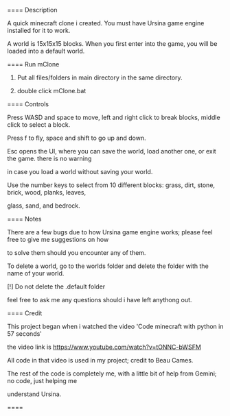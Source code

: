 ==== Description

A quick minecraft clone i created. You must have Ursina game engine installed for it to work.

A world is 15x15x15 blocks. When you first enter into the game, you will be loaded into a default world.

==== Run mClone

1. Put all files/folders in main directory in the same directory.

2. double click mClone.bat

==== Controls

Press WASD and space to move, left and right click to break blocks, middle click to select a block.

Press f to fly, space and shift to go up and down.

Esc opens the UI, where you can save the world, load another one, or exit the game. there is no warning 

  in case you load a world without saving your world.
  
Use the number keys to select from 10 different blocks: grass, dirt, stone, brick, wood, planks, leaves,

   glass, sand, and bedrock.

==== Notes

There are a few bugs due to how Ursina game engine works; please feel free to give me suggestions on how

   to solve them should you encounter any of them.

To delete a world, go to the worlds folder and delete the folder with the name of your world.

   [!] Do not delete the .default folder

feel free to ask me any questions should i have left anythong out.

==== Credit

This project began when i watched the video 'Code minecraft with python in 57 seconds'

the video link is https://www.youtube.com/watch?v=tONNC-bWSFM


All code in that video is used in my project; credit to Beau Cames.


The rest of the code is completely me, with a little bit of help from Gemini; no code, just helping me 

   understand Ursina.

====
